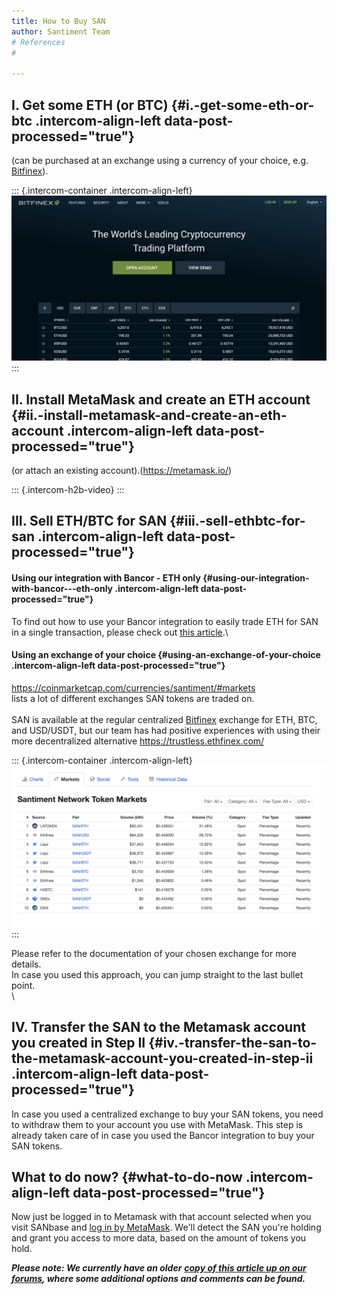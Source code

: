 ```yaml
---
title: How to Buy SAN
author: Santiment Team
# References
#

---
```


I. Get some ETH (or BTC) {#i.-get-some-eth-or-btc .intercom-align-left data-post-processed="true"}
------------------------

(can be purchased at an exchange using a currency of your choice, e.g.
[Bitfinex](https://bitfinex.com/t/SAN:USD)).

::: {.intercom-container .intercom-align-left}
![](img_1.png)
:::

II. Install MetaMask and create an ETH account {#ii.-install-metamask-and-create-an-eth-account .intercom-align-left data-post-processed="true"}
----------------------------------------------

(or attach an existing account).(<https://metamask.io/>)

::: {.intercom-h2b-video}
:::

III. Sell ETH/BTC for SAN {#iii.-sell-ethbtc-for-san .intercom-align-left data-post-processed="true"}
-------------------------

#### Using our integration with Bancor - ETH only {#using-our-integration-with-bancor---eth-only .intercom-align-left data-post-processed="true"}

To find out how to use your Bancor integration to easily trade ETH for
SAN in a single transaction, please check out [this
article](/intercom-articles/faq/general/how-to-buy-san-tokens-using-our-bancor-integration).\

#### Using an exchange of your choice {#using-an-exchange-of-your-choice .intercom-align-left data-post-processed="true"}

<https://coinmarketcap.com/currencies/santiment/#markets>\
lists a lot of different exchanges SAN tokens are traded on.\
\
SAN is available at the regular centralized
[Bitfinex](https://www.bitfinex.com/t/SAN:USD) exchange for ETH, BTC, and
USD/USDT, but our team has had positive experiences with using their
more decentralized alternative <https://trustless.ethfinex.com/>

::: {.intercom-container .intercom-align-left}
![](img_2.png)
:::

Please refer to the documentation of your chosen exchange for more
details.\
In case you used this approach, you can jump straight to the last bullet
point.\
\

IV. Transfer the SAN to the Metamask account you created in Step II {#iv.-transfer-the-san-to-the-metamask-account-you-created-in-step-ii .intercom-align-left data-post-processed="true"}
-------------------------------------------------------------------

In case you used a centralized exchange to buy your SAN tokens, you need
to withdraw them to your account you use with MetaMask. This step is
already taken care of in case you used the Bancor integration to buy
your SAN tokens.

What to do now? {#what-to-do-now .intercom-align-left data-post-processed="true"}
---------------

Now just be logged in to Metamask with that account selected when you
visit SANbase and [log in by
MetaMask](/intercom-articles/getting-started/sanbase/logging-into-sanbase).
We'll detect the SAN you're holding and grant you access to more data,
based on the amount of tokens you hold.

***Please note: We currently have an older*** [***copy of this article
up on our
forums***](https://community.santiment.net/t/short-guide-how-to-buy-san-token/1062)***,
where some additional options and comments can be found.***
